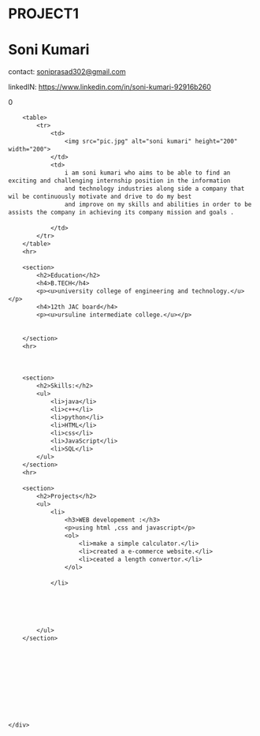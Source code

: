# PROJECT1
<!DOCTYPE html>
<html lang="en">
<head>
    <meta charset="UTF-8">
    <meta http-equiv="X-UA-Compatible" content="IE=edge">
    <meta name="viewport" content="width=device-width, initial-scale=1.0">
    <title>Document</title>
</head>
<body>
    <div>
        <h1>Soni Kumari</h1>
        <p>contact: <a href="abcd.com">soniprasad302@gmail.com</a></p>
        <p>linkedIN: <a href="abcd.com">https://www.linkedin.com/in/soni-kumari-92916b260</a></p>
        0
        </div><div>

        <table>
            <tr>
                <td>
                    <img src="pic.jpg" alt="soni kumari" height="200" width="200">
                </td>
                <td>
                    i am soni kumari who aims to be able to find an exciting and challenging internship position in the information
                    and technology industries along side a company that wil be continuously motivate and drive to do my best 
                    and improve on my skills and abilities in order to be assists the company in achieving its company mission and goals .

                </td>
            </tr>
        </table>
        <hr>

        <section>
            <h2>Education</h2>
            <h4>B.TECH</h4>
            <p><u>university college of engineering and technology.</u></p>
            <h4>12th JAC board</h4>
            <p><u>ursuline intermediate college.</u></p>


        </section>
        <hr>

        

        <section>
            <h2>Skills:</h2>
            <ul>
                <li>java</li>
                <li>c++</li>
                <li>python</li>
                <li>HTML</li>
                <li>css</li>
                <li>JavaScript</li>
                <li>SQL</li>
            </ul>
        </section>
        <hr>
        
        <section>
            <h2>Projects</h2>
            <ul>
                <li>
                    <h3>WEB developement :</h3>
                    <p>using html ,css and javascript</p>
                    <ol>
                        <li>make a simple calculator.</li>
                        <li>created a e-commerce website.</li>
                        <li>ceated a length convertor.</li>
                    </ol>
                         
                </li>
               
                         


                
            </ul>
        </section>

        
        
        

        


        
        
    </div>
    

    
</body>
</html>
